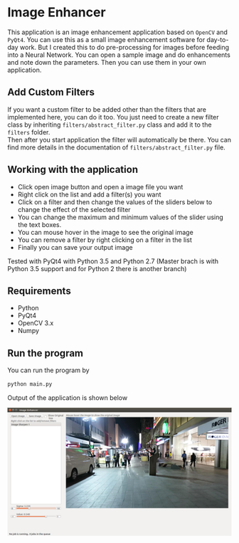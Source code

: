 
# Image Enhancer

This application is an image enhancement application based on `OpenCV` and `PyQt4`. You can use this as a small image enhancement software for day-to-day work.
But I created this to do pre-processing for images before feeding into a Neural Network. You can open a sample image and do enhancements and note down the parameters. Then you can use them in your own application.

## Add Custom Filters

If you want a custom filter to be added other than the filters that are implemented here, you can do it too. You just need to create a new filter class by inheriting `filters/abstract_filter.py` class and add it to the `filters` folder. <br> Then after you start application the filter will automatically be there. You can find more details in the documentation of `filters/abstract_filter.py` file.

## Working with the application

* Click open image button and open a image file you want
* Right click on the list and add a filter(s) you want
* Click on a filter and then change the values of the sliders below to change the effect of the selected filter
* You can change the maximum and minimum values of the slider using the text boxes.
* You can mouse hover in the image to see the original image
* You can remove a filter by right clicking on a filter in the list
* Finally you can save your output image

Tested with PyQt4 with Python 3.5 and Python 2.7 (Master brach is with Python 3.5 support and for Python 2 there is another branch)

## Requirements
* Python
* PyQt4
* OpenCV 3.x
* Numpy

## Run the program
You can run the program by

```python
python main.py
```
Output of the application is shown below

![Main Window](./asset/main.png)
